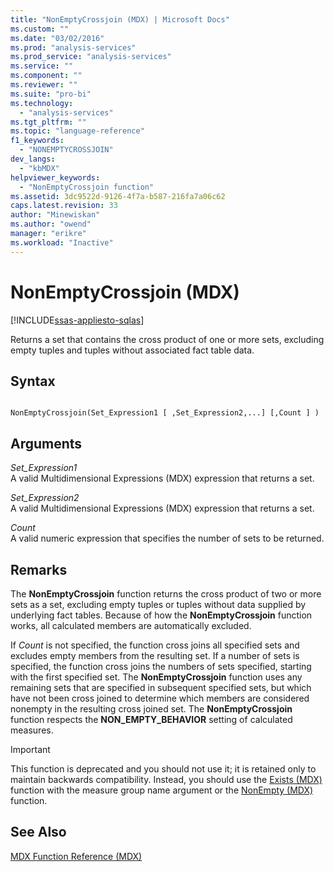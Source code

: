 ```yaml
---
title: "NonEmptyCrossjoin (MDX) | Microsoft Docs"
ms.custom: ""
ms.date: "03/02/2016"
ms.prod: "analysis-services"
ms.prod_service: "analysis-services"
ms.service: ""
ms.component: ""
ms.reviewer: ""
ms.suite: "pro-bi"
ms.technology: 
  - "analysis-services"
ms.tgt_pltfrm: ""
ms.topic: "language-reference"
f1_keywords: 
  - "NONEMPTYCROSSJOIN"
dev_langs: 
  - "kbMDX"
helpviewer_keywords: 
  - "NonEmptyCrossjoin function"
ms.assetid: 3dc9522d-9126-4f7a-b587-216fa7a06c62
caps.latest.revision: 33
author: "Minewiskan"
ms.author: "owend"
manager: "erikre"
ms.workload: "Inactive"
---
```

# NonEmptyCrossjoin (MDX)
[!INCLUDE[ssas-appliesto-sqlas](../includes/ssas-appliesto-sqlas.md)]

  Returns a set that contains the cross product of one or more sets, excluding empty tuples and tuples without associated fact table data.  
  
## Syntax  
  
```  
  
NonEmptyCrossjoin(Set_Expression1 [ ,Set_Expression2,...] [,Count ] )  
```  
  
## Arguments  
 *Set_Expression1*  
 A valid Multidimensional Expressions (MDX) expression that returns a set.  
  
 *Set_Expression2*  
 A valid Multidimensional Expressions (MDX) expression that returns a set.  
  
 *Count*  
 A valid numeric expression that specifies the number of sets to be returned.  
  
## Remarks  
 The **NonEmptyCrossjoin** function returns the cross product of two or more sets as a set, excluding empty tuples or tuples without data supplied by underlying fact tables. Because of how the **NonEmptyCrossjoin** function works, all calculated members are automatically excluded.  
  
 If *Count* is not specified, the function cross joins all specified sets and excludes empty members from the resulting set. If a number of sets is specified, the function cross joins the numbers of sets specified, starting with the first specified set. The **NonEmptyCrossjoin** function uses any remaining sets that are specified in subsequent specified sets, but which have not been cross joined to determine which members are considered nonempty in the resulting cross joined set. The **NonEmptyCrossjoin** function respects the **NON_EMPTY_BEHAVIOR** setting of calculated measures.  
  
> [!IMPORTANT]  
>  This function is deprecated and you should not use it; it is retained only to maintain backwards compatibility. Instead, you should use the [Exists (MDX)](../mdx/exists-mdx.md) function with the measure group name argument or the [NonEmpty (MDX)](../mdx/nonempty-mdx.md) function.  
  
## See Also  
 [MDX Function Reference &#40;MDX&#41;](../mdx/mdx-function-reference-mdx.md)  
  
  
